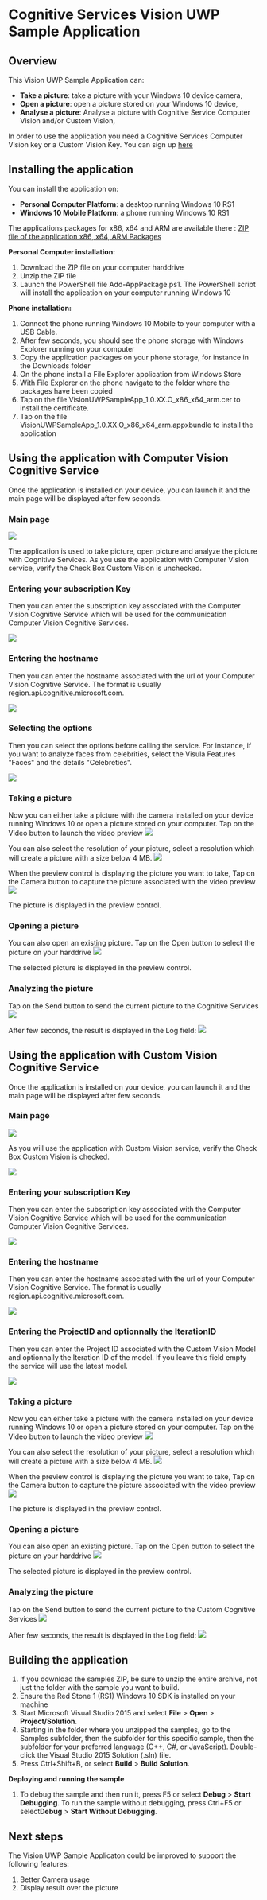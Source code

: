 <!---
  category: AudioVideoAndCamera
  samplefwlink: http://go.microsoft.com/fwlink/p/?LinkId=620563&clcid=0x409
--->

# Cognitive Services Vision UWP Sample Application

Overview
--------------
This Vision UWP Sample Application  can:

- **Take a picture**: take a picture with your Windows 10 device camera, 
- **Open a picture**: open a picture stored on your Windows 10 device,
- **Analyse a picture**: Analyse a picture with Cognitive Service Computer Vision and/or Custom Vision,

In order to use the application you need a Cognitive Services Computer Vision key or a Custom Vision Key.
You can sign up [here](https://www.microsoft.com/cognitive-services/en-us/sign-up)  


Installing the application
----------------------------
You can install the application on:

- **Personal Computer Platform**: a desktop running Windows 10 RS1
- **Windows 10 Mobile Platform**: a phone running Windows 10 RS1

The applications packages for x86, x64 and ARM are available there :
[ZIP file of the application x86, x64, ARM Packages](https://github.com/flecoqui/Windows10/raw/master/Samples/VisionUWPSampleApp/Releases/LatestRelease.zip)


**Personal Computer installation:**

1.  Download the ZIP file on your computer harddrive
2.  Unzip the ZIP file
3.  Launch the PowerShell file Add-AppPackage.ps1. The PowerShell script will install the application on your computer running Windows 10


**Phone installation:**

1.  Connect the phone running Windows 10 Mobile to your computer with a USB Cable.
2.  After few seconds, you should see the phone storage with Windows Explorer running on your computer
3.  Copy the application packages on your phone storage, for instance in the Downloads folder
4.  On the phone install a File Explorer application from Windows Store
5.  With File Explorer on the phone navigate to the folder where the packages have been copied
6.  Tap on the file VisionUWPSampleApp_1.0.XX.O_x86_x64_arm.cer to install the certificate.
7.  Tap on the file VisionUWPSampleApp_1.0.XX.O_x86_x64_arm.appxbundle to install the application


Using the application with Computer Vision Cognitive Service
----------------------------
Once the application is installed on your device, you can launch it and the main page will be displayed after few seconds.

### Main page

![](https://raw.githubusercontent.com/flecoqui/Windows10/master/Samples/VisionUWPSampleApp/Docs/main.png)

The application is used to take picture, open picture and analyze the picture with Cognitive Services.
As you use the application with Computer Vision service, verify the Check Box Custom Vision is unchecked. 

### Entering your subscription Key
Then you can enter the subscription key associated with the Computer Vision Cognitive Service which will be used for the communication Computer Vision Cognitive Services.

![](https://raw.githubusercontent.com/flecoqui/Windows10/master/Samples/VisionUWPSampleApp/Docs/subscriptionkey.png)


### Entering the hostname
Then you can enter the hostname associated with the url of your Computer Vision Cognitive Service. The format is usually region.api.cognitive.microsoft.com.

![](https://raw.githubusercontent.com/flecoqui/Windows10/master/Samples/VisionUWPSampleApp/Docs/hostname.png)

### Selecting the options
Then you can select the options before calling the service. For instance, if you want to analyze faces from celebrities, select the Visula Features "Faces"  and the details "Celebreties".

![](https://raw.githubusercontent.com/flecoqui/Windows10/master/Samples/VisionUWPSampleApp/Docs/options.png)


### Taking a picture
Now you can either take a picture with the camera installed on your device running Windows 10 or open a picture stored on your computer.
Tap on the Video button to launch the video preview
![](https://raw.githubusercontent.com/flecoqui/Windows10/master/Samples/VisionUWPSampleApp/Docs/video.png)

You can also select the resolution of your picture, select a resolution which will create a picture with a size below 4 MB.
![](https://raw.githubusercontent.com/flecoqui/Windows10/master/Samples/VisionUWPSampleApp/Docs/comboresolution.png)

When the preview control is displaying the picture you want to take, Tap on the Camera button to capture the picture associated with the video preview
![](https://raw.githubusercontent.com/flecoqui/Windows10/master/Samples/VisionUWPSampleApp/Docs/camera.png)

The picture is displayed in the preview control.

### Opening a picture
You can also open an existing picture.
Tap on the Open button to select the picture on your harddrive
![](https://raw.githubusercontent.com/flecoqui/Windows10/master/Samples/VisionUWPSampleApp/Docs/open.png)

The selected picture is displayed in the preview control.

### Analyzing the picture
Tap on the Send button to send the current picture to the Cognitive Services
![](https://raw.githubusercontent.com/flecoqui/Windows10/master/Samples/VisionUWPSampleApp/Docs/Send.png)

After few seconds, the result is displayed in the Log field:
![](https://raw.githubusercontent.com/flecoqui/Windows10/master/Samples/VisionUWPSampleApp/Docs/Result.png)


Using the application with Custom Vision Cognitive Service
----------------------------
Once the application is installed on your device, you can launch it and the main page will be displayed after few seconds.

### Main page

![](https://raw.githubusercontent.com/flecoqui/Windows10/master/Samples/VisionUWPSampleApp/Docs/maincustom.png)

As you will use the application with Custom Vision service, verify the Check Box Custom Vision is checked. 

![](https://raw.githubusercontent.com/flecoqui/Windows10/master/Samples/VisionUWPSampleApp/Docs/customcheck.png)

### Entering your subscription Key
Then you can enter the subscription key associated with the Computer Vision Cognitive Service which will be used for the communication Computer Vision Cognitive Services.

![](https://raw.githubusercontent.com/flecoqui/Windows10/master/Samples/VisionUWPSampleApp/Docs/subscriptionkeycustom.png)


### Entering the hostname
Then you can enter the hostname associated with the url of your Computer Vision Cognitive Service. The format is usually region.api.cognitive.microsoft.com.

![](https://raw.githubusercontent.com/flecoqui/Windows10/master/Samples/VisionUWPSampleApp/Docs/hostnamecustom.png)

### Entering the ProjectID and optionnally the IterationID
Then you can enter the Project ID associated with the Custom Vision Model and optionnally the Iteration ID of the model. If you leave this field empty the service will use the latest model.

![](https://raw.githubusercontent.com/flecoqui/Windows10/master/Samples/VisionUWPSampleApp/Docs/optionscustom.png)


### Taking a picture
Now you can either take a picture with the camera installed on your device running Windows 10 or open a picture stored on your computer.
Tap on the Video button to launch the video preview
![](https://raw.githubusercontent.com/flecoqui/Windows10/master/Samples/VisionUWPSampleApp/Docs/video.png)

You can also select the resolution of your picture, select a resolution which will create a picture with a size below 4 MB.
![](https://raw.githubusercontent.com/flecoqui/Windows10/master/Samples/VisionUWPSampleApp/Docs/comboresolution.png)

When the preview control is displaying the picture you want to take, Tap on the Camera button to capture the picture associated with the video preview
![](https://raw.githubusercontent.com/flecoqui/Windows10/master/Samples/VisionUWPSampleApp/Docs/camera.png)

The picture is displayed in the preview control.

### Opening a picture
You can also open an existing picture.
Tap on the Open button to select the picture on your harddrive
![](https://raw.githubusercontent.com/flecoqui/Windows10/master/Samples/VisionUWPSampleApp/Docs/open.png)

The selected picture is displayed in the preview control.

### Analyzing the picture
Tap on the Send button to send the current picture to the Custom Cognitive Services
![](https://raw.githubusercontent.com/flecoqui/Windows10/master/Samples/VisionUWPSampleApp/Docs/Send.png)

After few seconds, the result is displayed in the Log field:
![](https://raw.githubusercontent.com/flecoqui/Windows10/master/Samples/VisionUWPSampleApp/Docs/ResultCustom.png)




Building the application
----------------

1. If you download the samples ZIP, be sure to unzip the entire archive, not just the folder with the sample you want to build. 
2. Ensure the Red Stone 1 (RS1) Windows 10 SDK is installed on your machine
3. Start Microsoft Visual Studio 2015 and select **File** \> **Open** \> **Project/Solution**.
3. Starting in the folder where you unzipped the samples, go to the Samples subfolder, then the subfolder for this specific sample, then the subfolder for your preferred language (C++, C#, or JavaScript). Double-click the Visual Studio 2015 Solution (.sln) file.
4. Press Ctrl+Shift+B, or select **Build** \> **Build Solution**.


**Deploying and running the sample**
1.  To debug the sample and then run it, press F5 or select **Debug** \> **Start Debugging**. To run the sample without debugging, press Ctrl+F5 or select**Debug** \> **Start Without Debugging**.

Next steps
--------------

The Vision UWP Sample Applicaton could be improved to support the following features:
<p/>

1. Better Camera usage
2. Display result over the picture 






